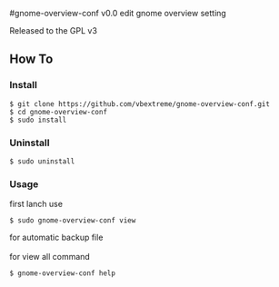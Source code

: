 #gnome-overview-conf v0.0
edit gnome overview setting</br>

Released to the GPL v3

## How To
### Install
```
$ git clone https://github.com/vbextreme/gnome-overview-conf.git
$ cd gnome-overview-conf
$ sudo install
```

### Uninstall
```
$ sudo uninstall
```

### Usage
first lanch use</br>
```
$ sudo gnome-overview-conf view
```
for automatic backup file</br>
</br>
for view all command</br>
```
$ gnome-overview-conf help
```

